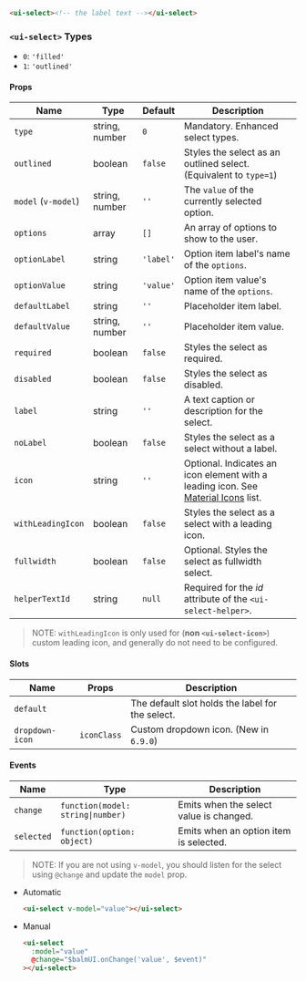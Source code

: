 ```html
<ui-select><!-- the label text --></ui-select>
```

### `<ui-select>` Types

- `0`: `'filled'`
- `1`: `'outlined'`

#### Props

| Name                | Type           | Default   | Description                                                                                   |
| ------------------- | -------------- | --------- | --------------------------------------------------------------------------------------------- |
| `type`              | string, number | `0`       | Mandatory. Enhanced select types.                                                             |
| `outlined`          | boolean        | `false`   | Styles the select as an outlined select. (Equivalent to `type=1`)                             |
| `model` (`v-model`) | string, number | `''`      | The `value` of the currently selected option.                                                 |
| `options`           | array          | `[]`      | An array of options to show to the user.                                                      |
| `optionLabel`       | string         | `'label'` | Option item label's name of the `options`.                                                    |
| `optionValue`       | string         | `'value'` | Option item value's name of the `options`.                                                    |
| `defaultLabel`      | string         | `''`      | Placeholder item label.                                                                       |
| `defaultValue`      | string, number | `''`      | Placeholder item value.                                                                       |
| `required`          | boolean        | `false`   | Styles the select as required.                                                                |
| `disabled`          | boolean        | `false`   | Styles the select as disabled.                                                                |
| `label`             | string         | `''`      | A text caption or description for the select.                                                 |
| `noLabel`           | boolean        | `false`   | Styles the select as a select without a label.                                                |
| `icon`              | string         | `''`      | Optional. Indicates an icon element with a leading icon. See [Material Icons](/#/icons) list. |
| `withLeadingIcon`   | boolean        | `false`   | Styles the select as a select with a leading icon.                                            |
| `fullwidth`         | boolean        | `false`   | Optional. Styles the select as fullwidth select.                                              |
| `helperTextId`      | string         | `null`    | Required for the _id_ attribute of the `<ui-select-helper>`.                                  |

> NOTE: `withLeadingIcon` is only used for (**non `<ui-select-icon>`**) custom leading icon, and generally do not need to be configured.

#### Slots

| Name            | Props       | Description                                      |
| --------------- | ----------- | ------------------------------------------------ |
| `default`       |             | The default slot holds the label for the select. |
| `dropdown-icon` | `iconClass` | Custom dropdown icon. (New in `6.9.0`)           |

#### Events

| Name       | Type                              | Description                             |
| ---------- | --------------------------------- | --------------------------------------- |
| `change`   | `function(model: string\|number)` | Emits when the select value is changed. |
| `selected` | `function(option: object)`        | Emits when an option item is selected.  |

> NOTE: If you are not using `v-model`, you should listen for the select using `@change` and update the `model` prop.

- Automatic
  ```html
  <ui-select v-model="value"></ui-select>
  ```
- Manual
  ```html
  <ui-select
    :model="value"
    @change="$balmUI.onChange('value', $event)"
  ></ui-select>
  ```
